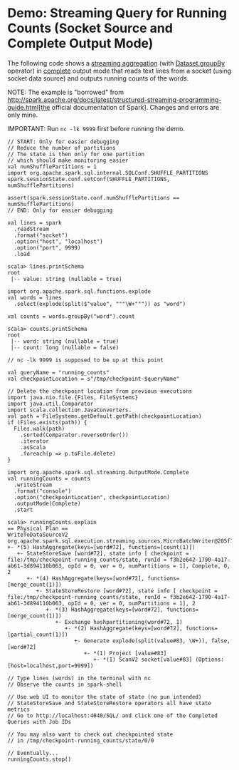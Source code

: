 # Demo: Streaming Query for Running Counts (Socket Source and Complete Output Mode)

The following code shows a [streaming aggregation](../streaming-aggregation.md) (with [Dataset.groupBy](../operators/groupBy.md) operator) in [complete](../OutputMode.md#Complete) output mode that reads text lines from a socket (using socket data source) and outputs running counts of the words.

NOTE: The example is "borrowed" from http://spark.apache.org/docs/latest/structured-streaming-programming-guide.html[the official documentation of Spark]. Changes and errors are only mine.

IMPORTANT: Run `nc -lk 9999` first before running the demo.

```text
// START: Only for easier debugging
// Reduce the number of partitions
// The state is then only for one partition
// which should make monitoring easier
val numShufflePartitions = 1
import org.apache.spark.sql.internal.SQLConf.SHUFFLE_PARTITIONS
spark.sessionState.conf.setConf(SHUFFLE_PARTITIONS, numShufflePartitions)

assert(spark.sessionState.conf.numShufflePartitions == numShufflePartitions)
// END: Only for easier debugging

val lines = spark
  .readStream
  .format("socket")
  .option("host", "localhost")
  .option("port", 9999)
  .load

scala> lines.printSchema
root
 |-- value: string (nullable = true)

import org.apache.spark.sql.functions.explode
val words = lines
  .select(explode(split($"value", """\W+""")) as "word")

val counts = words.groupBy("word").count

scala> counts.printSchema
root
 |-- word: string (nullable = true)
 |-- count: long (nullable = false)

// nc -lk 9999 is supposed to be up at this point

val queryName = "running_counts"
val checkpointLocation = s"/tmp/checkpoint-$queryName"

// Delete the checkpoint location from previous executions
import java.nio.file.{Files, FileSystems}
import java.util.Comparator
import scala.collection.JavaConverters._
val path = FileSystems.getDefault.getPath(checkpointLocation)
if (Files.exists(path)) {
  Files.walk(path)
    .sorted(Comparator.reverseOrder())
    .iterator
    .asScala
    .foreach(p => p.toFile.delete)
}

import org.apache.spark.sql.streaming.OutputMode.Complete
val runningCounts = counts
  .writeStream
  .format("console")
  .option("checkpointLocation", checkpointLocation)
  .outputMode(Complete)
  .start

scala> runningCounts.explain
== Physical Plan ==
WriteToDataSourceV2 org.apache.spark.sql.execution.streaming.sources.MicroBatchWriter@205f195c
+- *(5) HashAggregate(keys=[word#72], functions=[count(1)])
   +- StateStoreSave [word#72], state info [ checkpoint = file:/tmp/checkpoint-running_counts/state, runId = f3b2e642-1790-4a17-ab61-3d894110b063, opId = 0, ver = 0, numPartitions = 1], Complete, 0, 2
      +- *(4) HashAggregate(keys=[word#72], functions=[merge_count(1)])
         +- StateStoreRestore [word#72], state info [ checkpoint = file:/tmp/checkpoint-running_counts/state, runId = f3b2e642-1790-4a17-ab61-3d894110b063, opId = 0, ver = 0, numPartitions = 1], 2
            +- *(3) HashAggregate(keys=[word#72], functions=[merge_count(1)])
               +- Exchange hashpartitioning(word#72, 1)
                  +- *(2) HashAggregate(keys=[word#72], functions=[partial_count(1)])
                     +- Generate explode(split(value#83, \W+)), false, [word#72]
                        +- *(1) Project [value#83]
                           +- *(1) ScanV2 socket[value#83] (Options: [host=localhost,port=9999])

// Type lines (words) in the terminal with nc
// Observe the counts in spark-shell

// Use web UI to monitor the state of state (no pun intended)
// StateStoreSave and StateStoreRestore operators all have state metrics
// Go to http://localhost:4040/SQL/ and click one of the Completed Queries with Job IDs

// You may also want to check out checkpointed state
// in /tmp/checkpoint-running_counts/state/0/0

// Eventually...
runningCounts.stop()
```
